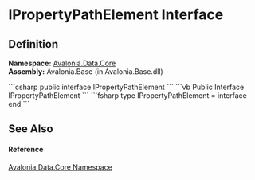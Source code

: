 # IPropertyPathElement Interface




## Definition
**Namespace:** <a href="N_Avalonia_Data_Core">Avalonia.Data.Core</a>  
**Assembly:** Avalonia.Base (in Avalonia.Base.dll)

<Tabs groupId="api-code-preview">
<TabItem value="csharp" label="C#">
```csharp
public interface IPropertyPathElement
```
</TabItem>
<TabItem value="vb" label="VB">
```vb
Public Interface IPropertyPathElement
```
</TabItem>
<TabItem value="fsharp" label="F#">
```fsharp
type IPropertyPathElement = interface end
```
</TabItem>
</Tabs>



## See Also


#### Reference
<a href="N_Avalonia_Data_Core">Avalonia.Data.Core Namespace</a>  

